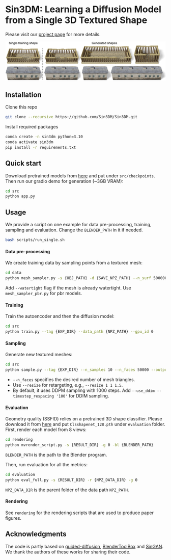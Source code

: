 # Sin3DM: Learning a Diffusion Model from a Single 3D Textured Shape

Please visit our [project page](https://Sin3DM.github.io) for more details.

<img src='teaser.jpg'>


## Installation
Clone this repo
```bash
git clone --recursive https://github.com/Sin3DM/Sin3DM.git
```
Install required packages
```bash
conda create -n sin3dm python=3.10
conda activate sin3dm
pip install -r requirements.txt
```


## Quick start
Download pretrained models from [here](https://drive.google.com/drive/folders/1YEf4oqXnq1Lr89EROt_6Z2mvr4Ldt3CF?usp=sharing) and put under `src/checkpoints`. Then run our gradio demo for generation (~3GB VRAM):
```bash
cd src
python app.py
```


## Usage
We provide a script on one example for data pre-processing, training, sampling and evaluation. Change the `BLENDER_PATH` in it if needed.
```bash
bash scripts/run_single.sh
```


#### Data pre-processing
We create training data by sampling points from a textured mesh:
```bash
cd data
python mesh_sampler.py -s {OBJ_PATH} -d {SAVE_NPZ_PATH} --n_surf 5000000
```
Add `--watertight` flag if the mesh is already watertight. Use `mesh_sampler_pbr.py` for pbr models.


#### Training
Train the autoencoder and then the diffusion model:
```bash
cd src
python train.py --tag {EXP_DIR} --data_path {NPZ_PATH} --gpu_id 0
```


#### Sampling
Generate new textured meshes:
```bash
cd src
python sample.py --tag {EXP_DIR} --n_samples 10 --n_faces 50000 --output results10 --gpu_id 0
```
- `--n_faces` specifies the desired number of mesh triangles. 
- Use `--resize` for retargeting, e.g., `--resize 1 1 1.5`.
- By default, it uses DDPM sampling with 1000 steps. Add `--use_ddim --timestep_respacing '100'` for DDIM sampling.


#### Evaluation
Geometry quality (SSFID) relies on a pretrained 3D shape classifier. Please download it from [here](https://drive.google.com/file/d/1HjnDudrXsNY4CYhIGhH4Q0r3-NBnBaiC/view?usp=sharing) and put `Clsshapenet_128.pth` under `evaluation` folder.
First, render each model from 8 views:
```bash
cd rendering
python mvrender_script.py -s {RESULT_DIR} -g 0 -bl {BLENDER_PATH}
```
`BLENDER_PATH` is the path to the Blender program.

Then, run evaluation for all the metrics:
```bash
cd evaluation
python eval_full.py -s {RESULT_DIR} -r {NPZ_DATA_DIR} -g 0
```
`NPZ_DATA_DIR` is the parent folder of the data path `NPZ_PATH`.


#### Rendering
See `rendering` for the rendering scripts that are used to produce paper figures.


## Acknowledgments
The code is partly based on [guided-diffusion](https://github.com/openai/guided-diffusion), [BlenderToolBox](https://github.com/HTDerekLiu/BlenderToolbox) and [SinGAN](https://github.com/tamarott/SinGAN). We thank the authors of these works for sharing their code.
